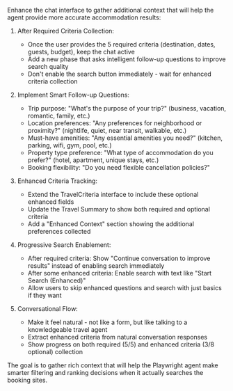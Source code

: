 Enhance the chat interface to gather additional context that will help the agent provide more accurate accommodation results:

1. After Required Criteria Collection:
   - Once the user provides the 5 required criteria (destination, dates, guests, budget), keep the chat active
   - Add a new phase that asks intelligent follow-up questions to improve search quality
   - Don't enable the search button immediately - wait for enhanced criteria collection

2. Implement Smart Follow-up Questions:
   - Trip purpose: "What's the purpose of your trip?" (business, vacation, romantic, family, etc.)
   - Location preferences: "Any preferences for neighborhood or proximity?" (nightlife, quiet, near transit, walkable, etc.)
   - Must-have amenities: "Any essential amenities you need?" (kitchen, parking, wifi, gym, pool, etc.)
   - Property type preference: "What type of accommodation do you prefer?" (hotel, apartment, unique stays, etc.)
   - Booking flexibility: "Do you need flexible cancellation policies?"

3. Enhanced Criteria Tracking:
   - Extend the TravelCriteria interface to include these optional enhanced fields
   - Update the Travel Summary to show both required and optional criteria
   - Add a "Enhanced Context" section showing the additional preferences collected

4. Progressive Search Enablement:
   - After required criteria: Show "Continue conversation to improve results" instead of enabling search immediately
   - After some enhanced criteria: Enable search with text like "Start Search (Enhanced)" 
   - Allow users to skip enhanced questions and search with just basics if they want

5. Conversational Flow:
   - Make it feel natural - not like a form, but like talking to a knowledgeable travel agent
   - Extract enhanced criteria from natural conversation responses
   - Show progress on both required (5/5) and enhanced criteria (3/8 optional) collection

The goal is to gather rich context that will help the Playwright agent make smarter filtering and ranking decisions when it actually searches the booking sites.